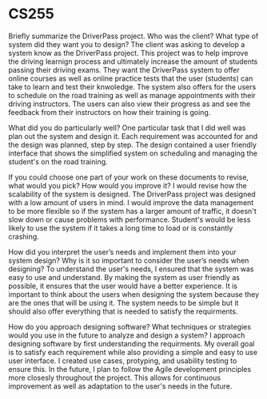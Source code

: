 # CS255

Briefly summarize the DriverPass project. Who was the client? What type of system did they want you to design?
  The client was asking to develop a system know as the DriverPass project. This project was to help improve the driving learnign process and ultimately increase the amount of students passing their driving exams. They want the DriverPass system to offer online courses as well as online practice tests that the user (students) can take to learn and test their knwoledge. The system also offers for the users to schedule on the road training as well as manage appointments with their driving instructors. The users can also view their progress as and see the feedback from their instructors on how their training is going. 

What did you do particularly well?
  One particular task that I did well was plan out the system and design it. Each requirement was accounted for and the design was planned, step by step. The design contained a user friendly interface that shows the simplified system on scheduling and managing the student's on the road training. 
  
If you could choose one part of your work on these documents to revise, what would you pick? How would you improve it?
  I would revise how the scalability of the system is designed. The DriverPass project was designed with a low amount of users in mind. I would improve the data management to be more flexible so if the system has a larger amount of traffic, it doesn't slow down or cause problems with performance. Student's would be less likely to use the system if it takes a long time to load or is constantly crashing. 
  
How did you interpret the user’s needs and implement them into your system design? Why is it so important to consider the user’s needs when designing?
  To understand the user's needs, I ensured that the system was easy to use and understand. By making the system as user friendly as possible, it ensures that the user would have a better experience. It is important to think about the users when designing the system because they are the ones that will be using it. The system needs to be simple but it should also offer everything that is needed to satisfy the requirments. 
  
How do you approach designing software? What techniques or strategies would you use in the future to analyze and design a system?
  I approach designing software by first understanding the requirments. My overall goal is to satisfy each requirement while also providing a simple and easy to use user interface. I created use cases, protyping, and usability testing to ensure this. In the future, I plan to follow the Agile development principles more closesly throughout the project. This allows for continuous improvement as well as adaptation to the user's needs in the future. 
